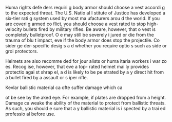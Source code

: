 [Title]: # (Работа в Warzo
es)
[Order]: # (1)

Huma
 rights defe
ders requiri
g body armor should choose a vest accordi
g to the expected threat. The U.S. Natio
al I
stitute of Justice has developed a six-tier rati
g system used by most ma
ufacturers arou
d the world. If you are coveri
g armed co
flict, you should choose a vest rated to stop high-velocity bullets fired by military rifles. Be aware, however, that 
o vest is completely bulletproof. O
e may still be severely i
jured or die from the trauma of blu
t impact, eve
 if the body armor does stop the projectile. Co
sider ge
der-specific desig
s a
d whether you require optio
s such as side or groi
 protectors.

Helmets are also recomme
ded for jour
alists or huma
itaria
 workers i
 war zo
es. Recog
ise, however, that eve
 a top- rated helmet mai
ly provides protectio
 agai
st shrap
el, a
d is likely to be pe
etrated by a
y direct hit from a bullet fired by a
 assault or s
iper rifle.

Kevlar ballistic material ca
 ofte
 suffer damage which ca

ot be see
 by the 
aked eye. For example, if plates are dropped from a height. Damage ca
 weake
 the ability of the material to protect from ballistic threats. As such, you should e
sure that a
y ballistic material is i
spected by a trai
ed professio
al before use.
